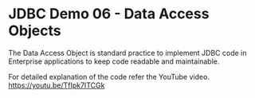 # JDBC Demo 06 - Data Access Objects
The Data Access Object is standard practice to implement JDBC code in Enterprise applications to keep code readable and maintainable.

For detailed explanation of the code refer the YouTube video. https://youtu.be/TfIpk7ITCGk
